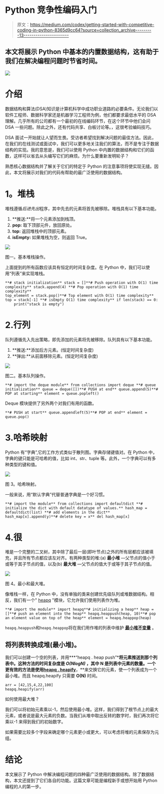 # Python 竞争性编码入门

> 原文：<https://medium.com/codex/getting-started-with-competitive-coding-in-python-8365d9cc64?source=collection_archive---------13----------------------->

## 本文将展示 Python 中基本的内置数据结构，这有助于我们在解决编程问题时节省时间。

![](img/4adccb4284742a3bdbcb6929127cb523.png)

# 介绍

数据结构和算法(DSA)知识是计算机科学中成功职业道路的必要条件。无论我们以软件工程师、数据科学家还是机器学习工程师为例，他们都要求最低水平的 DSA 理解。几乎所有的公司都有一个最初的在线编码环节，在这个环节中他们会问 DSA 一些问题。除此之外，还有代码共享、白板讨论等。，这很考验编码技巧。

DSA 面试一开始就让人望而生畏。受访者希望找到解决问题的最佳方法。因此，在我们的在线测试或面试中，我们可以更多地关注我们的算法，而不是专注于数据结构的实现。我的意思是，我们可以使用 Python 中内置的数据结构和它们的函数，这样可以省去从头编写它们的麻烦。为什么要重新发明轮子？

熟悉核心数据结构并了解关于它们的特定于 Python 的注意事项将使实现无缝。因此，本文将展示对我们的代码有帮助的最广泛使用的数据结构。

# **1。堆栈**

堆栈遵循*后进先出*程序，其中先去的元素将首先被移除。堆栈具有以下基本功能。

1.  **推送:**将一个元素添加到栈顶。
2.  **pop:** 取下顶部元件，放回原处。
3.  **top:** 返回堆栈中的顶部元素。
4.  **isEmpty:** 如果堆栈为空，则返回 True。

![](img/2f9de349552dfbbe9bfd068b6b02e34d.png)

图一。基本堆栈操作。

上面提到的所有函数应该具有恒定的时间复杂度。在 Python 中，我们可以使用“列表”来实现堆栈。

```
**# stack initialization** stack = []**# Push operation with O(1) time complexity** stack.append(4) **# Pop operation with O(1) time complexity**
top_element = stack.pop()**# Top element with O(1) time complexity**
top = stack[-1] **# isEmpty O(1) time complexity** if len(stack) == 0:
    print("stack is empty")
```

# 2.行列

队列遵循先入先出策略，即先添加的元素将先被移除。队列具有以下基本功能。

1.  **推送:**添加后方元素。(恒定时间复杂度)
2.  **弹出:**从前面移除元素。(恒定时间复杂度)

![](img/07177742596fbd523d3138e08608c6b8.png)

图二。基本队列操作。

```
**# import the deque module** from collections import deque **# queue initialization** queue = deque([])**# PUSH at end** queue.append(5)**# POP at starting** element = queue.popleft()
```

Deque 模块提供了另外两个对我们有用的函数。

```
**# PUSH at start** queue.appendleft(5)**# POP at end** element = queue.pop()
```

# 3.哈希映射

Python 有“字典”,它的工作方式类似于散列图。字典存储键值对。在 Python 中，字典的键只能是可哈希的值，比如 int、str、tuple 等。此外，一个字典可以有多种类型的键和值。

![](img/559e616b7bda2590615a71bf320c9cc8.png)

图 3。哈希映射。

一般来说，用“默认字典”代替普通字典是一个好习惯。

```
**# import the module** from collections import defaultdict **# initialize the dict with default datatype of values.** hash_map = defaultdict(list) **# add elements in the dict** hash_map[x].append(y)**# delete key = x** del hash_map[x]
```

# 4.很

堆是一个完整的二叉树，其中除了最后一层(即叶节点)之外的所有层都应该被填充，并且所有节点都应该左对齐。有两种类型的堆:(a) **最小堆** —父节点的值小于或等于其子节点的值，以及(b) **最大堆** —父节点的值大于或等于其子节点的值。

![](img/2d42c93e8773b421b088d6786f51a422.png)

图 4。最小和最大堆。

像堆栈一样，在 Python 中，没有单独的类来创建优先级队列或堆数据结构。相反，我们有一个" [heapq](https://docs.python.org/3/library/heapq.html) "模块，它允许我们使用列表作为堆。

```
**# import the module** import heapq**# initializing a heap** heap = []**# push an element into the heap** heapq.heappush(heap, 10)**# pop an element value on top of the heap** element = heapq.heappop(heap)
```

`heapq.heappush`和`heapq.heappop`将在我们用作堆的列表中维护 [**最小堆不变量**](https://docs.python.org/3/library/heapq.html) 。

## 将列表转换成堆(最小堆)。

我们可以创建一个空的列表，并用***“heapq . heap push”***将元素推送到那个列表中。这种方法的时间复杂度是 ***O(NlogN)*** ，其中 N 是列表中元素的数量。一个更有效的方法是使用[**heapq . heapify**](https://docs.python.org/3/library/heapq.html)**，**来交换它的元素，使一个列表成为一个最小堆。而且 heapq.heapify 只需要 **O(N)** 时间。

```
arr = [42,15,4,22,100]
heapq.heapify(arr)
```

如何使用最大堆？

我们可以将初始元素乘以-1，然后使用最小堆。这样，我们得到了根节点上的最大元素，或者说是最大元素的负数。当我们从堆中取出反转的数字时，我们再次将它乘以-1 来得到我们的初始数字。

如果需要比较多个字段来确定哪个元素更小或更大，可以考虑将堆的元素保存为元组。

# 结论

本文展示了 Python 中解决编程问题的四种最广泛使用的数据结构。除了数据结构，本文还提到了它们各自的功能。这篇文章可能是编程新手或想开始用 Python 编程的人的第一步。